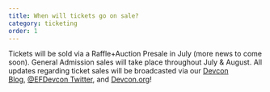```yaml
---
title: When will tickets go on sale?
category: ticketing
order: 1
---
```

Tickets will be sold via a Raffle+Auction Presale in July (more news to come soon). General Admission sales will take place throughout July & August. All updates regarding ticket sales will be broadcasted via our [Devcon Blog](https://blog.ethereum.org/category/devcon/), [@EFDevcon Twitter](https://twitter.com/EFDevcon), and [Devcon.org](https://devcon.org/)!